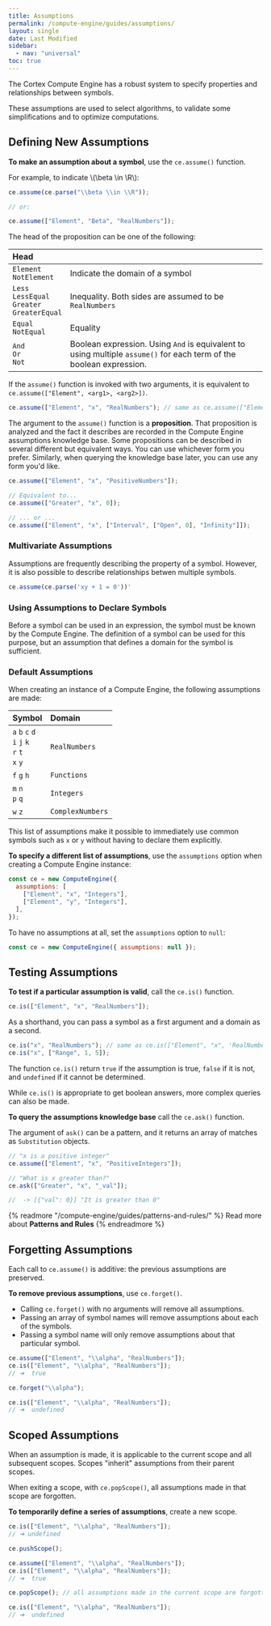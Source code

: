 ```yaml
---
title: Assumptions
permalink: /compute-engine/guides/assumptions/
layout: single
date: Last Modified
sidebar:
  - nav: "universal"
toc: true
---
```


The Cortex Compute Engine has a robust system to specify properties and
relationships between symbols.

These assumptions are used to select algorithms, to validate some
simplifications and to optimize computations.

<section id='defining-new-assumptions'>

## Defining New Assumptions

**To make an assumption about a symbol**, use the `ce.assume()` function.

For example, to indicate \\(\beta \in \R\\):

```js
ce.assume(ce.parse("\\beta \\in \\R"));

// or:

ce.assume(["Element", "Beta", "RealNumbers"]);
```

The head of the proposition can be one of the following:

<div class=symbols-table>

| Head                                                 |                                                                                                                     |
| :--------------------------------------------------- | :------------------------------------------------------------------------------------------------------------------ |
| `Element`<br>`NotElement`                            | Indicate the domain of a symbol                                                                                     |
| `Less`<br>`LessEqual`<br>`Greater`<br>`GreaterEqual` | Inequality. Both sides are assumed to be `RealNumbers`                                                               |
| `Equal`<br>`NotEqual`                                | Equality                                                                                                            |
| `And`<br>`Or`<br>`Not`                               | Boolean expression. Using `And` is equivalent to using multiple `assume()` for each term of the boolean expression. |

</div>

If the `assume()` function is invoked with two arguments, it is equivalent to
`ce.assume(["Element", <arg1>, <arg2>])`.

```js example
ce.assume(["Element", "x", "RealNumbers"); // same as ce.assume(["Element", "x", "RealNumbers"])
```

The argument to the `assume()` function is a **proposition**. That proposition
is analyzed and the fact it describes are recorded in the Compute Engine
assumptions knowledge base. Some propositions can be described in several
different but equivalent ways. You can use whichever form you prefer. Similarly,
when querying the knowledge base later, you can use any form you'd like.

```js example
ce.assume(["Element", "x", "PositiveNumbers"]);

// Equivalent to...
ce.assume(["Greater", "x", 0]);

// ... or ...
ce.assume(["Element", "x", ["Interval", ["Open", 0], "Infinity"]]);
```

<section id='multivariate-assumptions'>

### Multivariate Assumptions

Assumptions are frequently describing the property of a symbol. However, it is
also possible to describe relationships betwen multiple symbols.

```js
ce.assume(ce.parse('xy + 1 = 0'))'
```

</section>

<section id='using-assumptions-to-declare-symbols'>

### Using Assumptions to Declare Symbols

Before a symbol can be used in an expression, the symbol must be known by the
Compute Engine. The definition of a symbol can be used for this purpose, but an
assumption that defines a domain for the symbol is sufficient.

</section>

<section id='default-assumptions'>

### Default Assumptions

When creating an instance of a Compute Engine, the following assumptions are
made:

<div class=symbols-table>

| Symbol                                               | Domain          |
| :--------------------------------------------------- | :-------------- |
| `a` `b` `c` `d`<br>`i` `j` `k`<br>`r` `t`<br>`x` `y` | `RealNumbers`    |
| `f` `g` `h`                                          | `Functions`      |
| `m` `n`<br>`p` `q`                                   | `Integers`       |
| `w` `z`                                              | `ComplexNumbers` |

</div>

This list of assumptions make it possible to immediately use common symbols such
as `x` or `y` without having to declare them explicitly.

**To specify a different list of assumptions**, use the `assumptions` option
when creating a Compute Engine instance:

```js
const ce = new ComputeEngine({
  assumptions: [
    ["Element", "x", "Integers"],
    ["Element", "y", "Integers"],
  ],
});
```

To have no assumptions at all, set the `assumptions` option to `null`:

```js
const ce = new ComputeEngine({ assumptions: null });
```

</section>
</section>

<section id='testing-assumptions'>

## Testing Assumptions

**To test if a particular assumption is valid**, call the `ce.is()` function.

```js
ce.is(["Element", "x", "RealNumbers"]);
```

As a shorthand, you can pass a symbol as a first argument and a domain as a
second.

```js
ce.is("x", "RealNumbers"); // same as ce.is(["Element", "x", 'RealNumbers])
ce.is("x", ["Range", 1, 5]);
```

The function `ce.is()` return `true` if the assumption is true, `false` if it is
not, and `undefined` if it cannot be determined.

While `ce.is()` is appropriate to get boolean answers, more complex queries can
also be made.

**To query the assumptions knowledge base** call the `ce.ask()` function.

The argument of `ask()` can be a pattern, and it returns an array of matches as
`Substitution` objects.

```js
// "x is a positive integer"
ce.assume(["Element", "x", "PositiveIntegers"]);

// "What is x greater than?"
ce.ask(["Greater", "x", "_val"]);

//  -> [{"val": 0}] "It is greater than 0"
```

{% readmore "/compute-engine/guides/patterns-and-rules/" %} Read more about
<strong>Patterns and Rules</strong> {% endreadmore %}

</section>

<section id='forgetting-assumptions'>

## Forgetting Assumptions

Each call to `ce.assume()` is additive: the previous assumptions are preserved.

**To remove previous assumptions**, use `ce.forget()`.

- Calling `ce.forget()` with no arguments will remove all assumptions.
- Passing an array of symbol names will remove assumptions about each of the
  symbols.
- Passing a symbol name will only remove assumptions about that particular
  symbol.

```js
ce.assume(["Element", "\\alpha", "RealNumbers"]);
ce.is(["Element", "\\alpha", "RealNumbers"]);
// ➔  true

ce.forget("\\alpha");

ce.is(["Element", "\\alpha", "RealNumbers"]);
// ➔  undefined
```

</section>

<section id='scoped-assumptions'>

## Scoped Assumptions

When an assumption is made, it is applicable to the current scope and all
subsequent scopes. Scopes "inherit" assumptions from their parent scopes.

When exiting a scope, with `ce.popScope()`, all assumptions made in that scope
are forgotten.

**To temporarily define a series of assumptions**, create a new scope.

```js
ce.is(["Element", "\\alpha", "RealNumbers"]);
// ➔ undefined

ce.pushScope();

ce.assume(["Element", "\\alpha", "RealNumbers"]);
ce.is(["Element", "\\alpha", "RealNumbers"]);
// ➔  true

ce.popScope(); // all assumptions made in the current scope are forgotten

ce.is(["Element", "\\alpha", "RealNumbers"]);
// ➔  undefined
```

</section>
